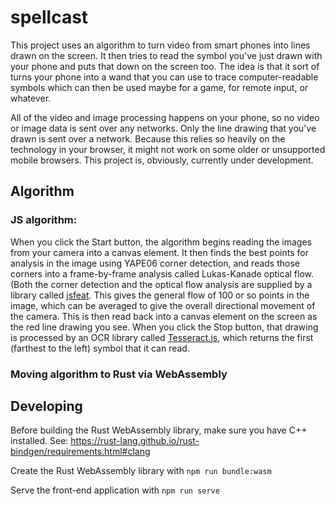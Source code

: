 # spellcast

This project uses an algorithm to turn video from smart phones into lines drawn on the screen. It then tries to read the symbol you've just drawn with your phone and puts that down on the screen too. The idea is that it sort of turns your phone into a wand that you can use to trace computer-readable symbols which can then be used maybe for a game, for remote input, or whatever.

All of the video and image processing happens on your phone, so no video or image data is sent over any networks. Only the line drawing that you've drawn is sent over a network. Because this relies so heavily on the technology in your browser, it might not work on some older or unsupported mobile browsers. This project is, obviously, currently under development.

## Algorithm

### JS algorithm:

When you click the Start button, the algorithm begins reading the images from your camera into a canvas element. It then finds the best points for analysis in the image using YAPE06 corner detection, and reads those corners into a frame-by-frame analysis called Lukas-Kanade optical flow. (Both the corner detection and the optical flow analysis are supplied by a library called [jsfeat](https://inspirit.github.io/jsfeat/). This gives the general flow of 100 or so points in the image, which can be averaged to give the overall directional movement of the camera. This is then read back into a canvas element on the screen as the red line drawing you see. When you click the Stop button, that drawing is processed by an OCR library called [Tesseract.js](http://tesseract.projectnaptha.com/), which returns the first (farthest to the left) symbol that it can read.

### Moving algorithm to Rust via WebAssembly


## Developing

Before building the Rust WebAssembly library, make sure you have C++ installed. See: https://rust-lang.github.io/rust-bindgen/requirements.html#clang

Create the Rust WebAssembly library with `npm run bundle:wasm`

Serve the front-end application with `npm run serve`